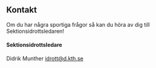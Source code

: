 ## Kontakt

Om du har några sportiga frågor så kan du höra av dig till Sektionsidrottsledaren!

#### Sektionsidrottsledare  
Didrik Munther
[idrott@d.kth.se](mailto:idrott@d.kth.se)
